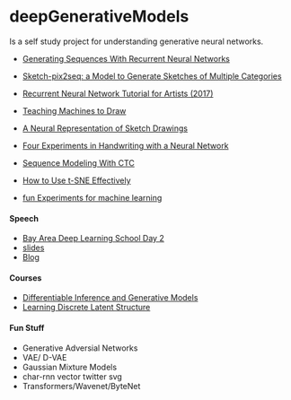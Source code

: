 # deepGenerativeModels

Is a self study project for understanding generative neural networks.

- [Generating Sequences With Recurrent Neural Networks](https://arxiv.org/pdf/1308.0850v5.pdf)
- [Sketch-pix2seq: a Model to Generate Sketches of Multiple Categories](https://arxiv.org/pdf/1709.04121.pdf)
- [Recurrent Neural Network Tutorial for Artists (2017)](https://news.ycombinator.com/item?id=16845372)
- [Teaching Machines to Draw](https://ai.googleblog.com/2017/04/teaching-machines-to-draw.html)
- [A Neural Representation of Sketch Drawings](https://arxiv.org/abs/1704.03477)
- [Four Experiments in Handwriting with a Neural Network](https://distill.pub/2016/handwriting/)
- [Sequence Modeling With CTC](https://distill.pub/2017/ctc/)
- [How to Use t-SNE Effectively](https://distill.pub/2016/misread-tsne/)

- [fun Experiments for machine learning](http://www.kylemcdonald.net/)

#### Speech 

- [Bay Area Deep Learning School Day 2](https://www.youtube.com/watch?v=9dXiAecyJrY&feature=youtu.be&t=13874)
- [slides](https://cs.stanford.edu/~acoates/ba_dls_speech2016.pdf)
- [Blog](https://medium.com/@ageitgey/machine-learning-is-fun-part-6-how-to-do-speech-recognition-with-deep-learning-28293c162f7a)

#### Courses 

- [Differentiable Inference and Generative Models](https://www.cs.toronto.edu/~duvenaud/courses/csc2541/index.html)
- [Learning Discrete Latent Structure](https://duvenaud.github.io/learn-discrete/)

#### Fun Stuff 

- Generative Adversial Networks 
- VAE/ D-VAE
- Gaussian Mixture Models 
- char-rnn vector twitter svg 
- Transformers/Wavenet/ByteNet


